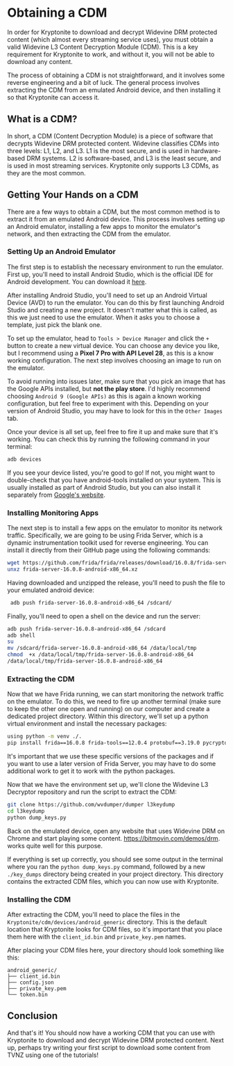 # Obtaining a CDM

In order for Kryptonite to download and decrypt Widevine DRM protected content (which almost every streaming service uses), you must obtain a valid Widevine L3 Content Decryption Module (CDM). This is a key requirement for Kryptonite to work, and without it, you will not be able to download any content.

The process of obtaining a CDM is not straightforward, and it involves some reverse engineering and a bit of luck. The general process involves extracting the CDM from an emulated Android device, and then installing it so that Kryptonite can access it. 

## What is a CDM?

In short, a CDM (Content Decryption Module) is a piece of software that decrypts Widevine DRM protected content. Widevine classifies CDMs into three levels: L1, L2, and L3. L1 is the most secure, and is used in hardware-based DRM systems. L2 is software-based, and L3 is the least secure, and is used in most streaming services. Kryptonite only supports L3 CDMs, as they are the most common.

## Getting Your Hands on a CDM

There are a few ways to obtain a CDM, but the most common method is to extract it from an emulated Android device. This process involves setting up an Android emulator, installing a few apps to monitor the emulator's network, and then extracting the CDM from the emulator.

### Setting Up an Android Emulator

The first step is to establish the necessary environment to run the emulator. First up, you'll need to install Android Studio, which is the official IDE for Android development. You can download it [here](https://developer.android.com/studio).

After installing Android Studio, you'll need to set up an Android Virtual Device (AVD) to run the emulator. You can do this by first launching Android Studio and creating a new project. It doesn't matter what this is called, as this we just need to use the emulator. When it asks you to choose a template, just pick the blank one.

To set up the emulator, head to `Tools > Device Manager` and click the `+` button to create a new virtual device. You can choose any device you like, but I recommend using a **Pixel 7 Pro with API Level 28**, as this is a know working configuration. The next step involves choosing an image to run on the emulator.

To avoid running into issues later, make sure that you pick an image that has the Google APIs installed, but **not the play store**. I'd highly recommend choosing `Android 9 (Google APIs)` as this is again a known working configuration, but feel free to experiment with this. Depending on your version of Android Studio, you may have to look for this in the `Other Images` tab.

Once your device is all set up, feel free to fire it up and make sure that it's working. You can check this by running the following command in your terminal:

```bash
adb devices
```

If you see your device listed, you're good to go! If not, you might want to double-check that you have android-tools installed on your system. This is usually installed as part of Android Studio, but you can also install it separately from [Google's website](https://developer.android.com/studio). 

### Installing Monitoring Apps

The next step is to install a few apps on the emulator to monitor its network traffic. Specifically, we are going to be using Frida Server, which is a dynamic instrumentation toolkit used for reverse engineering. You can install it directly from their GitHub page using the following commands:

```bash
wget https://github.com/frida/frida/releases/download/16.0.8/frida-server-16.0.8-android-x86_64.xz
unxz frida-server-16.0.8-android-x86_64.xz 
```

Having downloaded and unzipped the release, you'll need to push the file to your emulated android device:
    
```bash
 adb push frida-server-16.0.8-android-x86_64 /sdcard/
```

Finally, you'll need to open a shell on the device and run the server:

```bash
adb push frida-server-16.0.8-android-x86_64 /sdcard
adb shell
su
mv /sdcard/frida-server-16.0.8-android-x86_64 /data/local/tmp
chmod  +x /data/local/tmp/frida-server-16.0.8-android-x86_64
/data/local/tmp/frida-server-16.0.8-android-x86_64
```

### Extracting the CDM

Now that we have Frida running, we can start monitoring the network traffic on the emulator. To do this, we need to fire up another terminal (make sure to keep the other one open and running) on our computer and create a dedicated project directory. Within this directory, we'll set up a python virtual environment and install the necessary packages:

```bash
using python -m venv ./.
pip install frida==16.0.8 frida-tools==12.0.4 protobuf==3.19.0 pycryptodome
```
It's important that we use these specific versions of the packages and if you want to use a later version of Frida Server, you may have to do some additional work to get it to work with the python packages.

Now that we have the environment set up, we'll clone the Widevine L3 Decryptor repository and run the script to extract the CDM:

```bash
git clone https://github.com/wvdumper/dumper l3keydump
cd l3keydump
python dump_keys.py
```
Back on the emulated device, open any website that uses Widevine DRM on Chrome and start playing some content. https://bitmovin.com/demos/drm. works quite well for this purpose.

If everything is set up correctly, you should see some output in the terminal where you ran the `python dump_keys.py` command, followed by a new `./key_dumps` directory being created in your project directory. This directory contains the extracted CDM files, which you can now use with Kryptonite.

### Installing the CDM

After extracting the CDM, you'll need to place the files in the `Kryptonite/cdm/devices/android_generic` directory. This is the default location that Kryptonite looks for CDM files, so it's important that you place them here with the `client_id.bin` and `private_key.pem` names.

After placing your CDM files here, your directory should look something like this:

```
android_generic/
├── client_id.bin
├── config.json
├── private_key.pem
└── token.bin
```

## Conclusion

And that's it! You should now have a working CDM that you can use with Kryptonite to download and decrypt Widevine DRM protected content. Next up, perhaps try writing your first script to download some content from TVNZ using one of the tutorials!